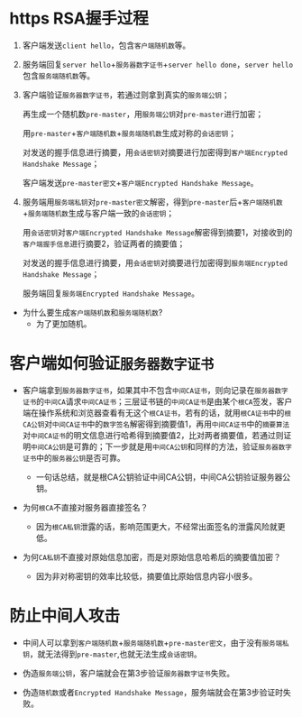 # https RSA握手过程

1. 客户端发送`client hello`，包含`客户端随机数`等。

2. 服务端回复`server hello`+`服务器数字证书`+`server hello done`，`server hello`包含`服务端随机数`等。

3. 客户端验证`服务器数字证书`，若通过则拿到真实的`服务端公钥`；

   再生成一个随机数`pre-master`，用`服务端公钥`对`pre-master`进行加密；
   
   用`pre-master`+`客户端随机数`+`服务端随机数`生成对称的`会话密钥`；
   
   对发送的握手信息进行摘要，用`会话密钥`对摘要进行加密得到`客户端Encrypted Handshake Message`；

   客户端发送`pre-master密文`+`客户端Encrypted Handshake Message`。

4. 服务端用`服务端私钥`对`pre-master密文`解密，得到`pre-master`后+`客户端随机数`+`服务端随机数`生成与客户端一致的`会话密钥`；

   用`会话密钥`对`客户端Encrypted Handshake Message`解密得到摘要1，对接收到的`客户端握手信息`进行摘要2，验证两者的摘要值；

   对发送的握手信息进行摘要，用`会话密钥`对摘要进行加密得到`服务端Encrypted Handshake Message`；
   
   服务端回复`服务端Encrypted Handshake Message`。

* 为什么要生成`客户端随机数`和`服务端随机数`?
  * 为了更加随机。

# 客户端如何验证`服务器数字证书`

* 客户端拿到`服务器数字证书`，如果其中不包含`中间CA证书`，则向记录在`服务器数字证书`的`中间CA`请求`中间CA证书`；三层证书链的`中间CA证书`是由某个`根CA`签发，客户端在操作系统和浏览器查看有无这个`根CA证书`，若有的话，就用`根CA证书`中的`根CA公钥`对`中间CA证书`中的`数字签名`解密得到摘要值1，再用`中间CA证书`中的`摘要算法`对`中间CA证书`的明文信息进行哈希得到摘要值2，比对两者摘要值，若通过则证明`中间CA公钥`是可靠的；下一步就是用`中间CA公钥`和同样的方法，验证`服务器数字证书`中的`服务器公钥`是否可靠。

  * 一句话总结，就是根CA公钥验证中间CA公钥，中间CA公钥验证服务器公钥。

* 为何`根CA`不直接对服务器直接签名？
  * 因为`根CA私钥`泄露的话，影响范围更大，不经常出面签名的泄露风险就更低。

* 为何`CA私钥`不直接对原始信息加密，而是对原始信息哈希后的摘要值加密？
  * 因为非对称密钥的效率比较低，摘要值比原始信息内容小很多。

# 防止中间人攻击

* 中间人可以拿到`客户端随机数`+`服务端随机数`+`pre-master密文`，由于没有`服务端私钥`，就无法得到`pre-master`,也就无法生成`会话密钥`。

* 伪造`服务端公钥`，客户端就会在第3步验证`服务器数字证书`失败。

* 伪造`随机数`或者`Encrypted Handshake Message`，服务端就会在第3步验证时失败。